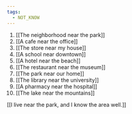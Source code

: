 ```yaml
---
tags:
  - NOT_KNOW
---
```


1. [[The neighborhood near the park]]
2. [[A cafe near the office]]
3. [[The store near my house]]
4. [[A school near downtown]]
5. [[A hotel near the beach]]
6. [[The restaurant near the museum]]
7. [[The park near our home]]
8. [[The library near the university]]
9. [[A pharmacy near the hospital]]
10. [[The lake near the mountains]]

[[I live near the park, and I know the area well.]]